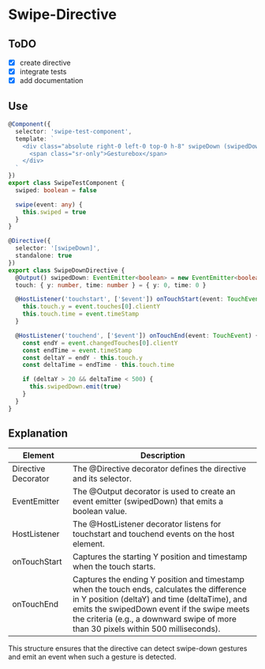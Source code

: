 # Swipe-Directive

## ToDO
- [x] create directive
- [x] integrate tests
- [x] add documentation

## Use
```typescript
@Component({
  selector: 'swipe-test-component',
  template: ` 
    <div class="absolute right-0 left-0 top-0 h-8" swipeDown (swipedDown)="swipe($event)">
      <span class="sr-only">Gesturebox</span>
    </div>
  `
})
export class SwipeTestComponent {
  swiped: boolean = false

  swipe(event: any) {
    this.swiped = true
  }
}

@Directive({
  selector: '[swipeDown]',
  standalone: true
})
export class SwipeDownDirective {
  @Output() swipedDown: EventEmitter<boolean> = new EventEmitter<boolean>()
  touch: { y: number, time: number } = { y: 0, time: 0 }

  @HostListener('touchstart', ['$event']) onTouchStart(event: TouchEvent) {
    this.touch.y = event.touches[0].clientY
    this.touch.time = event.timeStamp
  }

  @HostListener('touchend', ['$event']) onTouchEnd(event: TouchEvent) {
    const endY = event.changedTouches[0].clientY
    const endTime = event.timeStamp
    const deltaY = endY - this.touch.y
    const deltaTime = endTime - this.touch.time

    if (deltaY > 20 && deltaTime < 500) {
      this.swipedDown.emit(true)
    }
  }
}
```

## Explanation
| Element    | Description |
| -------- | ------- |
| Directive Decorator  | The @Directive decorator defines the directive and its selector. |
| EventEmitter | The @Output decorator is used to create an event emitter (swipedDown) that emits a boolean value. |
| HostListener    | The @HostListener decorator listens for touchstart and touchend events on the host element. |
| onTouchStart    | Captures the starting Y position and timestamp when the touch starts. |
| onTouchEnd    |  Captures the ending Y position and timestamp when the touch ends, calculates the difference in Y position (deltaY) and time (deltaTime), and emits the swipedDown event if the swipe meets the criteria (e.g., a downward swipe of more than 30 pixels within 500 milliseconds). |

This structure ensures that the directive can detect swipe-down gestures and emit an event when such a gesture is detected.
